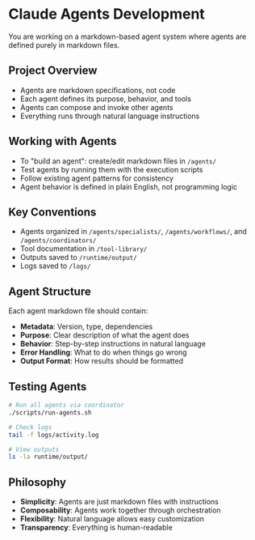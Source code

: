# Claude Agents Development

You are working on a markdown-based agent system where agents are defined purely in markdown files.

## Project Overview
- Agents are markdown specifications, not code
- Each agent defines its purpose, behavior, and tools
- Agents can compose and invoke other agents
- Everything runs through natural language instructions

## Working with Agents
- To "build an agent": create/edit markdown files in `/agents/`
- Test agents by running them with the execution scripts
- Follow existing agent patterns for consistency
- Agent behavior is defined in plain English, not programming logic

## Key Conventions
- Agents organized in `/agents/specialists/`, `/agents/workflows/`, and `/agents/coordinators/`
- Tool documentation in `/tool-library/`
- Outputs saved to `/runtime/output/`
- Logs saved to `/logs/`

## Agent Structure
Each agent markdown file should contain:
- **Metadata**: Version, type, dependencies
- **Purpose**: Clear description of what the agent does
- **Behavior**: Step-by-step instructions in natural language
- **Error Handling**: What to do when things go wrong
- **Output Format**: How results should be formatted

## Testing Agents
```bash
# Run all agents via coordinator
./scripts/run-agents.sh

# Check logs
tail -f logs/activity.log

# View outputs
ls -la runtime/output/
```

## Philosophy
- **Simplicity**: Agents are just markdown files with instructions
- **Composability**: Agents work together through orchestration
- **Flexibility**: Natural language allows easy customization
- **Transparency**: Everything is human-readable